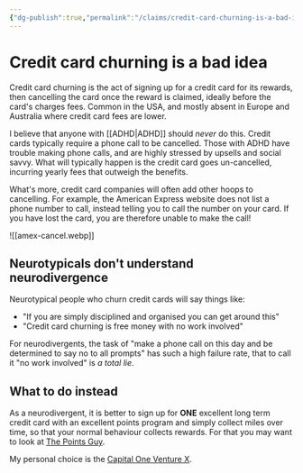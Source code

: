 ```yaml
---
{"dg-publish":true,"permalink":"/claims/credit-card-churning-is-a-bad-idea/","tags":["claim"]}
---
```


# Credit card churning is a bad idea

Credit card churning is the act of signing up for a credit card for its rewards, then cancelling the card once the reward is claimed, ideally before the card's charges fees. Common in the USA, and mostly absent in Europe and Australia where credit card fees are lower. 

I believe that anyone with [[ADHD\|ADHD]] should *never* do this. Credit cards typically require a phone call to be cancelled. Those with ADHD have trouble making phone calls, and are highly stressed by upsells and social savvy. What will typically happen is the credit card goes un-cancelled, incurring yearly fees that outweigh the benefits.

What's more, credit card companies will often add other hoops to cancelling. For example, the American Express website does not list a phone number to call, instead telling you to call the number on your card. If you have lost the card, you are therefore unable to make the call!

![[amex-cancel.webp]]

## Neurotypicals don't understand neurodivergence

Neurotypical people who churn credit cards will  say things like:

- "If you are simply disciplined and organised you can get around this"
- "Credit card churning is free money with no work involved" 

For neurodivergents, the task of "make a phone call on this day and be determined to say no to all prompts" has such a high failure rate, that to call it "no work involved" is *a total lie*.

## What to do instead

As a neurodivergent, it is better to sign up for **ONE** excellent long term credit card with an excellent points program and simply collect miles over time, so that your normal behaviour collects rewards. For that you may want to look at [The Points Guy](https://thepointsguy.com/).

My personal choice is the [Capital One Venture X](https://capital.one/41nCiBj). 